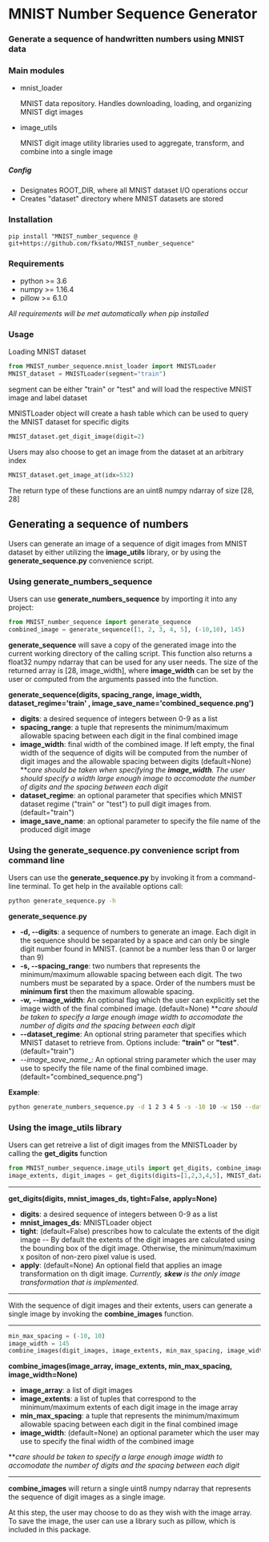 # MNIST Number Sequence Generator
### Generate a sequence of handwritten numbers using MNIST data

### Main modules
* mnist_loader
    
    MNIST data repository. Handles downloading, loading, and organizing MNIST digt images
    
* image_utils

    MNIST digit image utility libraries used to aggregate, transform, and combine into a 
    single image
 
##### Config
* Designates ROOT_DIR, where all MNIST dataset I/O operations occur
* Creates "dataset" directory where MNIST datasets are stored
 
### Installation

```
pip install "MNIST_number_sequence @ git+https://github.com/fksato/MNIST_number_sequence"
```

### Requirements
* python >= 3.6
* numpy >= 1.16.4
* pillow >= 6.1.0

_All requirements will be met automatically when pip installed_

### Usage
Loading MNIST dataset
```python
from MNIST_number_sequence.mnist_loader import MNISTLoader
MNIST_dataset = MNISTLoader(segment="train")
```
segment can be either "train" or "test" and will load the respective MNIST image and label 
dataset

MNISTLoader object will create a hash table which can be used to query the MNIST dataset
 for specific digits
```python
MNIST_dataset.get_digit_image(digit=2)
```
Users may also choose to get an image from the dataset at an arbitrary index
```python
MNIST_dataset.get_image_at(idx=532)
```
The return type of these functions are an uint8 numpy ndarray of size [28, 28]

## Generating a sequence of numbers
Users can generate an image of a sequence of digit images from MNIST dataset by either 
utilizing the __image_utils__ library, or by using the __generate_sequence.py__ convenience 
script.

### Using __generate_numbers_sequence__ 
Users can use __generate_numbers_sequence__ by importing it into any project:
```python
from MNIST_number_sequence import generate_sequence
combined_image = generate_sequence([1, 2, 3, 4, 5], (-10,10), 145)
```
__generate_sequence__ will save a copy of the generated image into the current working directory of the calling script. 
This function also returns a float32 numpy ndarray that can be used for any user needs. The size of the returned array 
is [28, image_width], where __image_width__ can be set by the user or computed from the arguments passed into the 
function.

__generate_sequence(digits, spacing_range, image_width, dataset_regime='train'
, image_save_name='combined_sequence.png')__
* __digits__: a desired sequence of integers between 0-9 as a list
* __spacing_range__: a tuple that represents the minimum/maximum allowable spacing between 
each digit in the final combined image
* __image_width__: final width of the combined image. If left empty, the final width of the sequence
 of digits will be computed from the number of digit images and the allowable spacing between digits 
 (default=None)
 **_care should be taken when specifying the __image_width__. The user should specify a width large 
enough image to accomodate the number of digits and the spacing between each digit_
* __dataset_regime__: an optional parameter that specifies which MNIST dataset regime ("train" or "test")
to pull digit images from. (default="train")
* __image_save_name__: an optional parameter to specify the file name of the produced digit image

### Using the __generate_sequence.py__ convenience script from command line
Users can use the __generate_sequence.py__ by invoking it from a command-line terminal.
To get help in the available options call:
```bash
python generate_sequence.py -h
```
__generate_sequence.py__ 
* __-d, --digits__: a sequence of numbers to generate an image. Each digit in the sequence 
should be separated by a space and can only be single digit number found in MNIST. 
(cannot be a number less than 0 or larger than 9)
* __-s, --spacing_range__: two numbers that represents the minimum/maximum allowable spacing 
between each digit. The two numbers must be separated by a space. Order of the numbers must 
be __minimum first__ then the maximum allowable spacing.
* __-w, --image_width__: An optional flag which the user can explicitly set the image width of 
the final combined image. (default=None)
**_care should be taken to specify a large enough image width to accomodate the number of 
digits and the spacing between each digit_
* __--dataset_regime__: An optional string parameter that specifies which MNIST 
dataset to retrieve from. Options include: __"train"__ or __"test"__. (default="train")
* _--image_save_name__: An optional string parameter which the user may use to specify the
 file name of the final combined image. (default="combined_sequence.png")
 
__Example__:
```bash
python generate_numbers_sequence.py -d 1 2 3 4 5 -s -10 10 -w 150 --dataset_regime "testing" --image_save_name "combined_12345.png"
```

### Using the __image_utils__ library
Users can get retreive a list of digit images from the MNISTLoader by calling the 
__get_digits__ function
```python
from MNIST_number_sequence.image_utils import get_digits, combine_images
image_extents, digit_images = get_digits(digits=[1,2,3,4,5], MNIST_dataset)
```
___
__get_digits(digits, mnist_images_ds, tight=False, apply=None)__

* __digits__: a desired sequence of integers between 0-9 as a list
* __mnist_images_ds__: MNISTLoader object
* __tight__: (default=False) prescribes how to calculate the extents of the digit image
-- By default the extents of the digit images are calculated using the bounding box of the 
digit image. Otherwise, the minimum/maximum x positon of non-zero pixel value is used.
* __apply__: (default=None) An optional field that applies an image transformation on 
th digit image. _Currently, __skew__ is the only image transformation that is implemented._
___

With the sequence of digit images and their extents, users can generate a single image 
by invoking the __combine_images__ function.
___
```python
min_max_spacing = (-10, 10)
image_width = 145
combine_images(digit_images, image_extents, min_max_spacing, image_width)
```
__combine_images(image_array, image_extents, min_max_spacing, image_width=None)__

* __image_array__: a list of digit images
* __image_extents__: a list of tuples that correspond to the minimum/maximum extents of 
each digit image in the image array
* __min_max_spacing__: a tuple that represents the minimum/maximum allowable spacing between 
each digit in the final combined image
* __image_width__: (default=None) an optional parameter which the user may use to specify 
the final width of the combined image

**_care should be taken to specify a large enough image width to accomodate the number of 
digits and the spacing between each digit_
___
__combine_images__ will return a single uint8 numpy ndarray that represents the sequence 
of digit images as a single image.

At this step, the user may choose to do as they wish with the image array. To save the image,
 the user can use a library such as pillow, which is included in this package.
